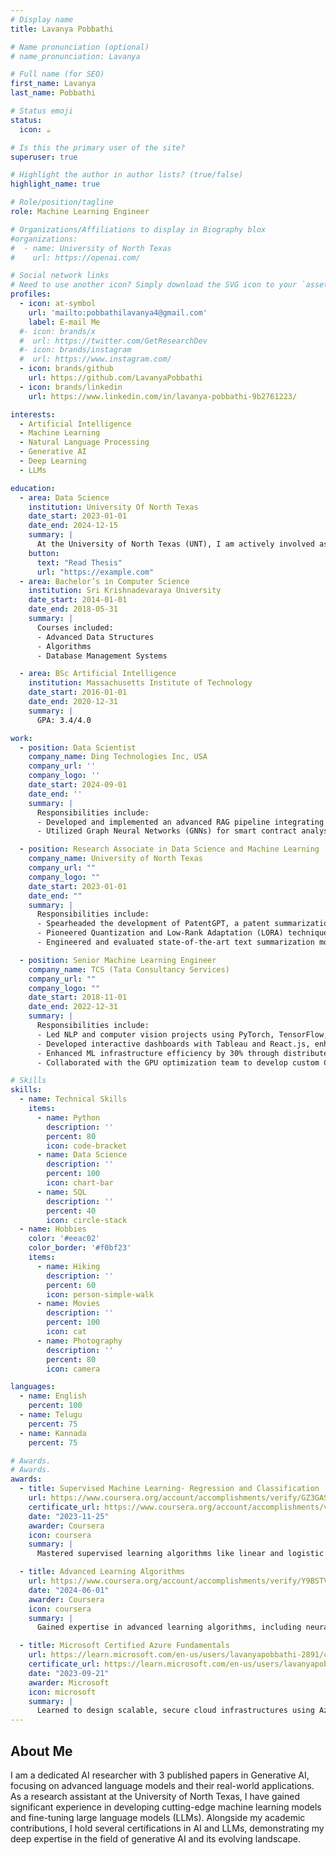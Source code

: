 ```yaml
---
# Display name
title: Lavanya Pobbathi

# Name pronunciation (optional)
# name_pronunciation: Lavanya

# Full name (for SEO)
first_name: Lavanya
last_name: Pobbathi

# Status emoji
status:
  icon: ☕️

# Is this the primary user of the site?
superuser: true

# Highlight the author in author lists? (true/false)
highlight_name: true

# Role/position/tagline
role: Machine Learning Engineer

# Organizations/Affiliations to display in Biography blox
#organizations:
#  - name: University of North Texas
#    url: https://openai.com/

# Social network links
# Need to use another icon? Simply download the SVG icon to your `assets/media/icons/` folder.
profiles:
  - icon: at-symbol
    url: 'mailto:pobbathilavanya4@gmail.com'
    label: E-mail Me
  #- icon: brands/x
  #  url: https://twitter.com/GetResearchDev
  #- icon: brands/instagram
  #  url: https://www.instagram.com/
  - icon: brands/github
    url: https://github.com/LavanyaPobbathi
  - icon: brands/linkedin
    url: https://www.linkedin.com/in/lavanya-pobbathi-9b2761223/

interests:
  - Artificial Intelligence
  - Machine Learning
  - Natural Language Processing
  - Generative AI
  - Deep Learning
  - LLMs

education:
  - area: Data Science
    institution: University Of North Texas
    date_start: 2023-01-01
    date_end: 2024-12-15
    summary: |
      At the University of North Texas (UNT), I am actively involved as a Research Assistant in the field of Data Science and Machine Learning, contributing to groundbreaking research in Generative AI. My role involves developing and fine-tuning large language models (LLMs), working on scalable model training techniques, and collaborating with academic and industry experts to publish high-impact research. UNT provides a dynamic environment where I can explore innovative AI solutions, enhance my technical skills, and contribute to cutting-edge advancements in the AI landscape.
    button:
      text: "Read Thesis"
      url: "https://example.com"
  - area: Bachelor’s in Computer Science
    institution: Sri Krishnadevaraya University
    date_start: 2014-01-01
    date_end: 2018-05-31
    summary: |
      Courses included:
      - Advanced Data Structures
      - Algorithms
      - Database Management Systems

  - area: BSc Artificial Intelligence
    institution: Massachusetts Institute of Technology
    date_start: 2016-01-01
    date_end: 2020-12-31
    summary: |
      GPA: 3.4/4.0

work:
  - position: Data Scientist
    company_name: Ding Technologies Inc, USA
    company_url: ''
    company_logo: ''
    date_start: 2024-09-01
    date_end: ''
    summary: |
      Responsibilities include:
      - Developed and implemented an advanced RAG pipeline integrating LangChain, DeepEval, and RAGAS frameworks for Retrieval Augmented Generation. This pipeline incorporated smart contracts knowledge, resulting in a 30% improvement in relevance and 40% enhancement in coherence based on automated evaluation metrics.
      - Utilized Graph Neural Networks (GNNs) for smart contract analysis in the real estate sector, enhancing citation prediction accuracy by 25%.

  - position: Research Associate in Data Science and Machine Learning
    company_name: University of North Texas
    company_url: ""
    company_logo: ""
    date_start: 2023-01-01
    date_end: ""
    summary: |
      Responsibilities include:
      - Spearheaded the development of PatentGPT, a patent summarization model, achieving a 40% accuracy improvement over existing solutions by innovatively fine-tuning MixTRL 8x7b through RLHF and PEFT.
      - Pioneered Quantization and Low-Rank Adaptation (LORA) techniques on PatentGPT, resulting in a substantial 80% reduction in model size, optimizing for efficient, large-scale deployment scenarios.
      - Engineered and evaluated state-of-the-art text summarization models using advanced LLMs, significantly enhancing summarization quality and coherence for complex patent documents.

  - position: Senior Machine Learning Engineer
    company_name: TCS (Tata Consultancy Services)
    company_url: ""
    company_logo: ""
    date_start: 2018-11-01
    date_end: 2022-12-31
    summary: |
      Responsibilities include:
      - Led NLP and computer vision projects using PyTorch, TensorFlow, and JAX, improving performance by 25%.
      - Developed interactive dashboards with Tableau and React.js, enhancing real-time AI model monitoring and decision-making, boosting model iteration efficiency by 25% and reducing time-to-insight by 40% for large-scale projects.
      - Enhanced ML infrastructure efficiency by 30% through distributed training on TPUs and custom CUDA kernel development.
      - Collaborated with the GPU optimization team to develop custom CUDA kernels, accelerating specific machine learning operations in our patent analysis models by 20%.

# Skills
skills:
  - name: Technical Skills
    items:
      - name: Python
        description: ''
        percent: 80
        icon: code-bracket
      - name: Data Science
        description: ''
        percent: 100
        icon: chart-bar
      - name: SQL
        description: ''
        percent: 40
        icon: circle-stack
  - name: Hobbies
    color: '#eeac02'
    color_border: '#f0bf23'
    items:
      - name: Hiking
        description: ''
        percent: 60
        icon: person-simple-walk
      - name: Movies
        description: ''
        percent: 100
        icon: cat
      - name: Photography
        description: ''
        percent: 80
        icon: camera

languages:
  - name: English
    percent: 100
  - name: Telugu
    percent: 75
  - name: Kannada
    percent: 75

# Awards.
# Awards.
awards:
  - title: Supervised Machine Learning- Regression and Classification  Stanford Online
    url: https://www.coursera.org/account/accomplishments/verify/GZ3GASZG6M5V
    certificate_url: https://www.coursera.org/account/accomplishments/verify/GZ3GASZG6M5V
    date: "2023-11-25"
    awarder: Coursera
    icon: coursera
    summary: |
      Mastered supervised learning algorithms like linear and logistic regression, decision trees, SVMs, and ensemble methods (random forests, boosting). Gained expertise in performance evaluation using metrics such as precision, recall, and AUC-ROC, along with cross-validation and hyperparameter tuning. Developed skills in feature engineering, model interpretability, and deployment strategies for real-world applications.

  - title: Advanced Learning Algorithms
    url: https://www.coursera.org/account/accomplishments/verify/Y9BSTVH6XXBG
    date: "2024-06-01"
    awarder: Coursera
    icon: coursera
    summary: |
      Gained expertise in advanced learning algorithms, including neural networks, CNNs, RNNs, and reinforcement learning, with a focus on optimizing models using techniques like gradient descent, backpropagation, and regularization. Applied these advanced methods to complex real-world problems, enhancing model accuracy and scalability.

  - title: Microsoft Certified Azure Fundamentals
    url: https://learn.microsoft.com/en-us/users/lavanyapobbathi-2891/credentials/26e91b0a192e74bb
    certificate_url: https://learn.microsoft.com/en-us/users/lavanyapobbathi-2891/credentials/26e91b0a192e74bb
    date: "2023-09-21"
    awarder: Microsoft
    icon: microsoft
    summary: |
      Learned to design scalable, secure cloud infrastructures using Azure’s IaaS and PaaS offerings, incorporating governance and best practices. Acquired a solid understanding of Azure core services, cloud computing concepts, and security fundamentals. Gained hands-on experience with Azure pricing models, cloud deployment, storage solutions, and management tools.
---
```

## About Me

I am a dedicated AI researcher with 3 published papers in Generative AI, focusing on advanced language models and their real-world applications. As a research assistant at the University of North Texas, I have gained significant experience in developing cutting-edge machine learning models and fine-tuning large language models (LLMs). Alongside my academic contributions, I hold several certifications in AI and LLMs, demonstrating my deep expertise in the field of generative AI and its evolving landscape.
